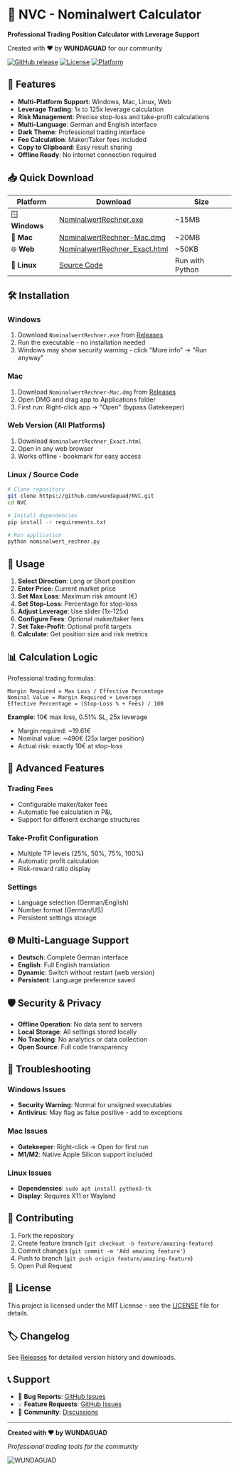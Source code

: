 # 🧮 NVC - Nominalwert Calculator

**Professional Trading Position Calculator with Leverage Support**

Created with ❤️ by **WUNDAGUAD** for our community

[![GitHub release](https://img.shields.io/github/release/wundaguad/NVC.svg)](https://github.com/wundaguad/NVC/releases)
[![License](https://img.shields.io/badge/license-MIT-blue.svg)](LICENSE)
[![Platform](https://img.shields.io/badge/platform-Windows%20%7C%20Mac%20%7C%20Linux%20%7C%20Web-lightgrey.svg)](https://github.com/wundaguad/NVC/releases)

## 🚀 Features

- **Multi-Platform Support**: Windows, Mac, Linux, Web
- **Leverage Trading**: 1x to 125x leverage calculation
- **Risk Management**: Precise stop-loss and take-profit calculations
- **Multi-Language**: German and English interface
- **Dark Theme**: Professional trading interface
- **Fee Calculation**: Maker/Taker fees included
- **Copy to Clipboard**: Easy result sharing
- **Offline Ready**: No internet connection required

## 📥 Quick Download

| Platform | Download | Size |
|----------|----------|------|
| 🪟 **Windows** | [NominalwertRechner.exe](../../releases/latest/download/NominalwertRechner.exe) | ~15MB |
| 🍎 **Mac** | [NominalwertRechner-Mac.dmg](../../releases/latest/download/NominalwertRechner-Mac.dmg) | ~20MB |
| 🌐 **Web** | [NominalwertRechner_Exact.html](../../releases/latest/download/NominalwertRechner_Exact.html) | ~50KB |
| 🐧 **Linux** | [Source Code](../../archive/refs/heads/main.zip) | Run with Python |

## 🛠️ Installation

### Windows
1. Download `NominalwertRechner.exe` from [Releases](../../releases)
2. Run the executable - no installation needed
3. Windows may show security warning - click "More info" → "Run anyway"

### Mac
1. Download `NominalwertRechner-Mac.dmg` from [Releases](../../releases)
2. Open DMG and drag app to Applications folder
3. First run: Right-click app → "Open" (bypass Gatekeeper)

### Web Version (All Platforms)
1. Download `NominalwertRechner_Exact.html`
2. Open in any web browser
3. Works offline - bookmark for easy access

### Linux / Source Code
```bash
# Clone repository
git clone https://github.com/wundaguad/NVC.git
cd NVC

# Install dependencies
pip install -r requirements.txt

# Run application
python nominalwert_rechner.py
```

## 📖 Usage

1. **Select Direction**: Long or Short position
2. **Enter Price**: Current market price
3. **Set Max Loss**: Maximum risk amount (€)
4. **Set Stop-Loss**: Percentage for stop-loss
5. **Adjust Leverage**: Use slider (1x-125x)
6. **Configure Fees**: Optional maker/taker fees
7. **Set Take-Profit**: Optional profit targets
8. **Calculate**: Get position size and risk metrics

## 📊 Calculation Logic

Professional trading formulas:

```
Margin Required = Max Loss / Effective Percentage
Nominal Value = Margin Required × Leverage
Effective Percentage = (Stop-Loss % + Fees) / 100
```

**Example**: 10€ max loss, 0.51% SL, 25x leverage
- Margin required: ~19.61€ 
- Nominal value: ~490€ (25x larger position)
- Actual risk: exactly 10€ at stop-loss

## 🔧 Advanced Features

### Trading Fees
- Configurable maker/taker fees
- Automatic fee calculation in P&L
- Support for different exchange structures

### Take-Profit Configuration
- Multiple TP levels (25%, 50%, 75%, 100%)
- Automatic profit calculation
- Risk-reward ratio display

### Settings
- Language selection (German/English)
- Number format (German/US)
- Persistent settings storage

## 🌐 Multi-Language Support

- **Deutsch**: Complete German interface
- **English**: Full English translation
- **Dynamic**: Switch without restart (web version)
- **Persistent**: Language preference saved

## 🛡️ Security & Privacy

- **Offline Operation**: No data sent to servers
- **Local Storage**: All settings stored locally
- **No Tracking**: No analytics or data collection
- **Open Source**: Full code transparency

## 🐛 Troubleshooting

### Windows Issues
- **Security Warning**: Normal for unsigned executables
- **Antivirus**: May flag as false positive - add to exceptions

### Mac Issues
- **Gatekeeper**: Right-click → Open for first run
- **M1/M2**: Native Apple Silicon support included

### Linux Issues
- **Dependencies**: `sudo apt install python3-tk`
- **Display**: Requires X11 or Wayland

## 🤝 Contributing

1. Fork the repository
2. Create feature branch (`git checkout -b feature/amazing-feature`)
3. Commit changes (`git commit -m 'Add amazing feature'`)
4. Push to branch (`git push origin feature/amazing-feature`)
5. Open Pull Request

## 📄 License

This project is licensed under the MIT License - see the [LICENSE](LICENSE) file for details.

## 🏷️ Changelog

See [Releases](../../releases) for detailed version history and downloads.

## 📞 Support

- 🐛 **Bug Reports**: [GitHub Issues](../../issues)
- 💡 **Feature Requests**: [GitHub Issues](../../issues)
- 💬 **Community**: [Discussions](../../discussions)

---

**Created with ❤️ by WUNDAGUAD**

*Professional trading tools for the community*

![WUNDAGUAD](https://img.shields.io/badge/WUNDAGUAD-Trading%20Tools-yellow?style=for-the-badge)
